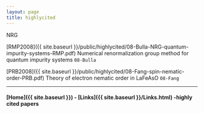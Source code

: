 ```yaml
---
layout: page
title: highlycited
---
```



NRG

[RMP2008]({{ site.baseurl }}/public/highlycited/08-Bulla-NRG-quantum-impurity-systems-RMP.pdf)
Numerical renormalization group method for quantum impurity systems `08-Bulla`

[PRB2008]({{ site.baseurl }}/public/highlycited/08-Fang-spin-nematic-order-PRB.pdf) Theory of electron nematic order in LaFeAsO `08-Fang`



---


#### [Home]({{ site.baseurl }}) - [Links]({{ site.baseurl }}/Links.html) -highly cited papers
